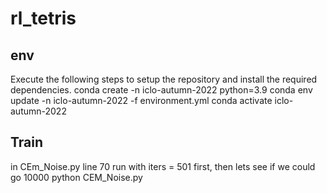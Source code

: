 # rl_tetris

## env
Execute the following steps to setup the repository and install the required dependencies.
conda create -n iclo-autumn-2022 python=3.9
conda env update -n iclo-autumn-2022 -f environment.yml
conda activate iclo-autumn-2022

## Train
in CEm_Noise.py line 70 run with iters = 501 first, then lets see if we could go 10000
python CEM_Noise.py



